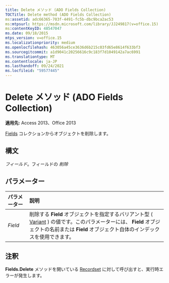 ```yaml
---
title: Delete メソッド (ADO Fields Collection)
TOCTitle: Delete method (ADO Fields Collection)
ms:assetid: adc66365-703f-4491-fc5b-dbc9bca2ac53
ms:mtpsurl: https://msdn.microsoft.com/library/JJ249817(v=office.15)
ms:contentKeyID: 48547047
ms.date: 09/18/2015
mtps_version: v=office.15
ms.localizationpriority: medium
ms.openlocfilehash: 463056a45ce3636d6b215c03fd65e8614f633bf3
ms.sourcegitcommit: a1d9041c20256616c9c183f7d1049142a7ac6991
ms.translationtype: MT
ms.contentlocale: ja-JP
ms.lasthandoff: 09/24/2021
ms.locfileid: "59577445"
---
```

# <a name="delete-method-ado-fields-collection"></a>Delete メソッド (ADO Fields Collection)

**適用先:** Access 2013、Office 2013


[Fields](fields-collection-ado.md) コレクションからオブジェクトを削除します。

## <a name="syntax"></a>構文

*フィールド*。フィールドの *削除*

## <a name="parameters"></a>パラメーター

|パラメーター|説明|
|:--------|:----------|
|*Field* |削除する **Field** オブジェクトを指定するバリアント型 ( [Variant](field-object-ado.md) ) の値です。このパラメーターには、 **Field** オブジェクトの名前または **Field** オブジェクト自体のインデックスを使用できます。|

## <a name="remarks"></a>注釈

**Fields.Delete** メソッドを開いている [Recordset](recordset-object-ado.md) に対して呼び出すと、実行時エラーが発生します。

